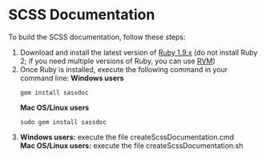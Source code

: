 # SCSS Documentation

To build the SCSS documentation, follow these steps:

1. Download and install the latest version of [Ruby 1.9.x](http://rubyinstaller.org/downloads/) (do not install Ruby 2; if you need multiple versions of Ruby, you can use [RVM](http://rvm.io/rvm/basics))
2. Once Ruby is installed, execute the following command in your command line:
    **Windows users**
    ```
    gem install sassdoc
    ```
	**Mac OS/Linux users**
	```
	sudo gem install sassdoc
	```
3. **Windows users:**  execute the file createScssDocumentation.cmd  
    **Mac OS/Linux users:** execute the file createScssDocumentation.sh